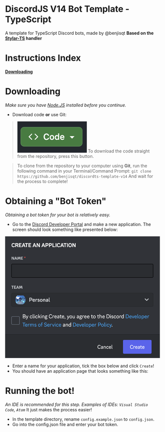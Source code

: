 # DiscordJS V14 Bot Template - TypeScript
 A template for TypeScript Discord bots, made by @benjisqt
 **Based on the [Stylar-TS](https://github.com/StylarBot/Stylar-TS) handler**

# Instructions Index
**[Downloading](https://github.com/benjisqt/discordts-template-v14#downloading)**

# Downloading
*Make sure you have [Node.JS](https://nodejs.org) installed before you continue.*

- Download code **or** use Git:
> ![GitHub Download Code](assets/image.png)
To download the code straight from the repository, press this button.

> To clone from the repository to your computer using **Git**, run the following command in your Terminal/Command Prompt:
`git clone https://github.com/benjisqt/discordts-template-v14`
And wait for the process to complete!

# Obtaining a "Bot Token"
*Obtaining a bot token for your bot is relatively easy.*
- Go to the [Discord Developer Portal](https://discord.com/developers/applications) and make a new application. The screen should look something like presented below:

![Alt text](assets/appcreate.png)

- Enter a name for your application, tick the box below and click `Create`!
- You should have an application page that looks something like this:

# Running the bot!
*An IDE is recommended for this step. Examples of IDEs: `Visual Studio Code`, `Atom`*
It just makes the process easier!

- In the template directory, rename `config.example.json` to `config.json`.
- Go into the config.json file and enter your bot token.